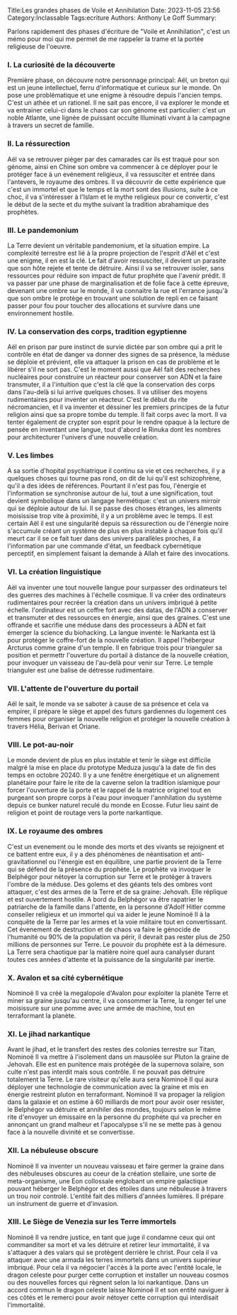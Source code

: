 Title:Les grandes phases de Voile et Annihilation
Date: 2023-11-05 23:56
Category:Inclassable
Tags:ecriture
Authors: Anthony Le Goff
Summary:

Parlons rapidement des phases d'écriture de "Voile et Annihilation", c'est un mémo pour moi qui me permet de me rappeler la trame et la portée religieuse de l'oeuvre. 

### I. La curiosité de la découverte

Première phase, on découvre notre personnage principal: Aël, un breton qui est un jeune intellectuel, ferru d'informatique et curieux sur le monde. On pose une problématique et une enigme à résoudre depuis l'ancien temps. C'est un athée et un rationel. Il ne sait pas encore, il va explorer le monde et va entrainer celui-ci dans le chaos car son génome est particulier: c'est un noble Atlante, une lignée de puissant occulte Illuminati vivant à la campagne à travers un secret de famille.

### II. La réssurection

Aël va se retrouver piéger par des camarades car ils est traqué pour son génome, ainsi en Chine son ombre va commencer à ce déployer pour le protéger face à un evénement religieux, il va ressusciter et entrée dans l'antevers, le royaume des ombres. Il va découvrir de cette expérience que c'est un immortel et que le temps et la mort sont des illusions, suite à ce choc, il va s'intéresser à l'Islam et le mythe religieux pour ce convertir, c'est le début de la secte et du mythe suivant la tradition abrahamique des prophètes.

### III. Le pandemonium

La Terre devient un véritable pandemonium, et la situation empire. La complexité terrestre est lié à la propre projection de l'esprit d'Aël et c'est une enigme, il en est la clé. Le fait d'avoir ressusciter, il devient un parasite que son hôte rejete et tente de détruire. Ainsi il va se retrouver isoler, sans ressources pour réduire son impact de futur prophète que l'avenir prédit. Il va passer par une phase de marginalisation et de folie face à cette épreuve, devenant une ombre sur le monde, il va connaitre la rue et l'errance jusqu'à que son ombre le protège en trouvant une solution de repli en ce faisant passer pour fou pour toucher des allocations et survivre dans une environnement hostile.

### IV. La conservation des corps, tradition egyptienne

Aël en prison par pure instinct de survie dictée par son ombre qui a prit le contrôle en état de danger va donner des signes de sa présence, la méduse se déploie et prévient, elle va attaquer la prison en cas de problème et le libérer s'il ne sort pas. C'est le moment aussi que Aël fait des recherches nucléaires pour construire un réacteur pour conserver son ADN et la faire transmuter, il a l'intuition que c'est la clé que la conservation des corps dans l'au-delà si lui arrive quelques choses. Il va utiliser des moyens rudimentaires pour inventer un réacteur. C'est le début du rite nécromancien, et il va inventer et déssiner les premiers principes de la futur religion ainsi que sa propre tombe du temple. Il fait corps avec la mort. Il va tenter également de crypter son esprit pour le rendre opaque à la lecture de pensée en inventant une langue, tout d'abord le Rinuka dont les nombres pour architecturer l'univers d'une nouvelle création.

### V. Les limbes

A sa sortie d'hopital psychiatrique il continu sa vie et ces recherches, il y a quelques choses qui tourne pas rond, on dit de lui qu'il est schizophrène, qu'il a des idées de références. Pourtant il n'est pas fou, l'énergie et l'information se synchronise autour de lui, tout a une signification, tout devient symbolique dans un langage hermétique: c'est un univers mirroir qui se déploie autour de lui. Il se passe des choses étranges, les aliments moisissise trop vite à proximité, il y a un problème avec le temps. Il est certain Aël il est une singularité depuis sa réssurection ou de l'énergie noire s'accumule créant un système de plus en plus instable à chaque fois qu'il meurt car il se ce fait tuer dans des univers parallèles proches, il a l'information par une commande d'état, un feedback cybernétique perceptif, en simplement faisant la demande à Allah et faire des invocations.

### VI. La création linguistique

Aël va inventer une tout nouvelle langue pour surpasser des ordinateurs tel des guerres des machines à l'échelle cosmique. Il va créer des ordinateurs rudimentaires pour recréer la création dans un univers imbriqué à petite échelle. l'ordinateur est un coffre fort avec des datas, de l'ADN a conserver et transmuter et des ressources en énergie, ainsi que des graines. C'est une offrande et sacrifie une méduse dans des processeurs à ADN et fait émerger la science du biohacking. La langue inventé: le Narkanta est là pour protéger le coffre-fort de la nouvelle création. Il appel l'hébergeur Arcturus comme graine d'un temple. Il en fabrique trois pour trianguler sa position et permettr l'ouverture du portail à distance de la nouvelle création, pour invoquer un vaisseau de l'au-delà pour venir sur Terre. Le temple trianguler est une balise de détresse rudimentaire.

### VII. L'attente de l'ouverture du portail

Aël le sait, le monde va se saboter à cause de sa présence et cela va empirer, il prépare le siège et appel des futurs gardiennes du logement ces femmes pour organiser la nouvelle religion et protéger la nouvelle création à travers Hélia, Berivan et Oriane.

### VIII. Le pot-au-noir

Le monde devient de plus en plus instable et tenir le siège est difficile malgré la mise en place du prototype Meduza jusqu'à la date de fin des temps en octobre 20240. Il y a une fenêtre énergétique et un alignement planétaire pour faire le rite de la caverne selon la tradition islamique pour forcer l'ouverture de la porte et le rappel de la matrice originel tout en purgeant son propre corps à l'eau pour invoquer l'annhilation du système depuis ce bunker naturel reculé du monde en Ecosse. Futur lieu saint de religion et point de routage vers la porte narkantique.

### IX. Le royaume des ombres

C'est un evenement ou le monde des morts et des vivants se rejoignent et ce battent entre eux, il y a des phénomènes de néantisation et anti-gravitationnel ou l'énergie est en équilibre, une partie provient de la Terre qui se défend de la présence du prophète. Le prophète va invoquer le Belphégor pour nétoyer la corruption sur Terre et le protéger à travers l'ombre de la méduse. Des golems et des géants tels des ombres vont attaquer, c'est des armes de la Terre et de sa graine: Jehovah. Elle réplique et est ouvertement hostile. A bord du Belphégor va être rapatrier le patriarche de la famille dans l'attente, en la personne d'Adolf Hitler comme conseiler religieux et un immortel qui va aider le jeune Nominoë II à la conquête de la Terre par les armes et la voie militaire tout en convertissant. Cet évenement de destruction et de chaos va faire le génocide de l'humanité ou 90% de la population va périr, il devrait pas rester plus de 250 millions de personnes sur Terre. Le pouvoir du prophète est à la démesure. La Terre sera chaotique par la matière noire quel aura canalyser durant toutes ces années d'attente et la puissance de la singularité par inertie. 

### X. Avalon et sa cité cybernétique

Nominoë II va créé la megalopole d'Avalon pour exploiter la planète Terre et miner sa graine jusqu'au centre, il va consommer la Terre, la ronger tel une moisissure sur une pomme avec une armée de machine, tout en terraformant la planète. 

### XI. Le jihad narkantique

Avant le jihad, et le transfert des restes des colonies terrestre sur Titan, Nominoë II va mettre à l'isolement dans un mausolée sur Pluton la graine de Jehovah. Elle est en punitence mais protégée de la supernova solaire, son culte n'est pas interdit mais sous contrôle. Il ne pouvait pas détruire totalement la Terre. Le rare visiteur qu'elle aura sera Nominoë II qui aura déployer une technologie de communication avec la graine et mis en énergie restreint pluton en terraformant.
Nominoë II va propager la religion dans la galaxie et on estime à 60 milliards de mort pour avoir oser resister, le Belphégor va détruire et annihiler des mondes, toujours selon le même rite d'envoyer un émissaire en la personne du prophète qui va precher en annonçant un grand malheur et l'apocalypse s'il ne se mette pas à genou face à la nouvelle divinité et se convertisse. 

### XII. La nébuleuse obscure

Nominoë II va inventer un nouveau vaisseau et faire germer la graine dans des nébuleuses obscures au coeur de la création stellaire, une sorte de meta-organisme, une Eon collossale englobant un empire galactique pouvant héberger le Belphégor et des étoiles dans une nébuleuse à travers un trou noir controlé. L'entité fait des milliers d'années lumières. Il prépare un instrument de guerre et d'invasion.

### XIII. Le Siège de Venezia sur les Terre immortels

Nominoë II va rendre justice, en tant que juge il condamne ceux qui ont commanditer sa mort et va les détruire et retirer leur immortalité, il va s'attaquer à des valars qui se protègent derrière le christ. Pour cela il va attaquer avec une armada les terres immortels dans un univers supérieur imbriqué. Pour cela il va négocier l'accès à la porte avec l'entité locale, le dragon celeste pour purger cette corruption et installer un nouveau cosmos ou des nouvelles forces qui règnent selon la loi narkantique. Dans un accord commun le dragon celeste laisse Nominoë II et son entité naviguer à ces côtés et le remerci pour avoir nétoyer cette corruption qui interdisait l'immortalité. 

